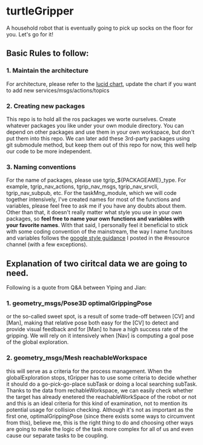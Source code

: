 # turtleGripper
A household robot that is eventually going to pick up socks on the floor for you. 
Let's go for it!

## Basic Rules to follow:

### 1. Maintain the architecture
 For architecture, please refer to the [lucid chart](https://lucid.app/lucidchart/invitations/accept/inv_351e3888-64df-4e84-be68-46a606697e94 ), update the chart if you want to add new services/msgs/actions/topics
### 2. Creating new packages
 This repo is to hold all the ros packages we worte ourselves. Create whatever packages you like under your own module directory. You can depend on other packages and use them in your own workspace, but don't put them into this repo. We can later add these 3rd-party packages using git submodule method, but keep them out of this repo for now, this well help our code to be more independent.
### 3. Naming conventions
 For the name of packages, please use tgrip_${PACKAGEAME}_type. For example, tgrip_nav_actions, tgrip_nav_msgs, tgrip_nav_srvcli, tgrip_nav_subpub, etc.
 For the taskMng_module, which we will code together intensively, I've created names for most of the functions and variables, please feel free to ask me if you have any doubts about them. Other than that, it doesn't really matter what style you use in your own packages, so **feel free to name your own functions and variables with your favorite names**. With that said, I personally feel it beneficial to stick with some coding convention of the mainstream, the way I name funcitons and variables follows the [google style guidance](https://google.github.io/styleguide/cppguide.html) I posted in the #resource channel (with a few exceptions).  


## Explanation of two ciritcal data we are going to need.

Following is a quote from Q&A between Yiping and Jian:
### 1. geometry_msgs/Pose3D optimalGrippingPose
or the so-called sweet spot, is a result of some trade-off between [CV] and [Man], making that relative pose both easy for the [CV] to detect and provide visual feedback and for [Man] to have a high success rate of the gripping.  We will rely on it intensively when [Nav] is computing a goal pose of the global exploration.
### 2. geometry_msgs/Mesh reachableWorkspace
 this will serve as a criteria for the process management. When the globalExploration stops, tGripper has to use some criteria to decide whether it should do a go-pick-go-place subTask or doing a local searching subTask. Thanks to the data from rechableWorkspace, we can easily check whether the target has already enetered the reachableWorkSpace of the robot or not  and this is an ideal criteria for this kind of examination,  not to mention its potential usage for collision checking. Although it's not as important as the first one, optimalGrippingPose (since there exists some ways to circumvent from this), believe me, this is the right thing to do and choosing other ways are going to make the logic of the task more complex for all of us and even cause our separate tasks to be coupling.

